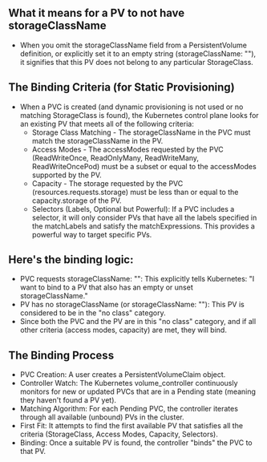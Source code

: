 ## What it means for a PV to not have storageClassName
- When you omit the storageClassName field from a PersistentVolume definition, or explicitly set it to an empty string (storageClassName: ""), it signifies that this PV does not belong to any particular StorageClass.
## The Binding Criteria (for Static Provisioning)
- When a PVC is created (and dynamic provisioning is not used or no matching StorageClass is found), the Kubernetes control plane looks for an existing PV that meets all of the following criteria:
    - Storage Class Matching - The storageClassName in the PVC must match the storageClassName in the PV.
    - Access Modes - The accessModes requested by the PVC (ReadWriteOnce, ReadOnlyMany, ReadWriteMany, ReadWriteOncePod) must be a subset or equal to the accessModes supported by the PV.
    - Capacity - The storage requested by the PVC (resources.requests.storage) must be less than or equal to the capacity.storage of the PV.
    - Selectors (Labels, Optional but Powerful): If a PVC includes a selector, it will only consider PVs that have all the labels specified in the matchLabels and satisfy the matchExpressions. This provides a powerful way to target specific PVs.
## Here's the binding logic:
- PVC requests storageClassName: "": This explicitly tells Kubernetes: "I want to bind to a PV that also has an empty or unset storageClassName."
- PV has no storageClassName (or storageClassName: ""): This PV is considered to be in the "no class" category.
- Since both the PVC and the PV are in this "no class" category, and if all other criteria (access modes, capacity) are met, they will bind.
## The Binding Process
- PVC Creation: A user creates a PersistentVolumeClaim object.
- Controller Watch: The Kubernetes volume_controller continuously monitors for new or updated PVCs that are in a Pending state (meaning they haven't found a PV yet).
- Matching Algorithm: For each Pending PVC, the controller iterates through all available (unbound) PVs in the cluster.
- First Fit: It attempts to find the first available PV that satisfies all the criteria (StorageClass, Access Modes, Capacity, Selectors).
- Binding: Once a suitable PV is found, the controller "binds" the PVC to that PV.
